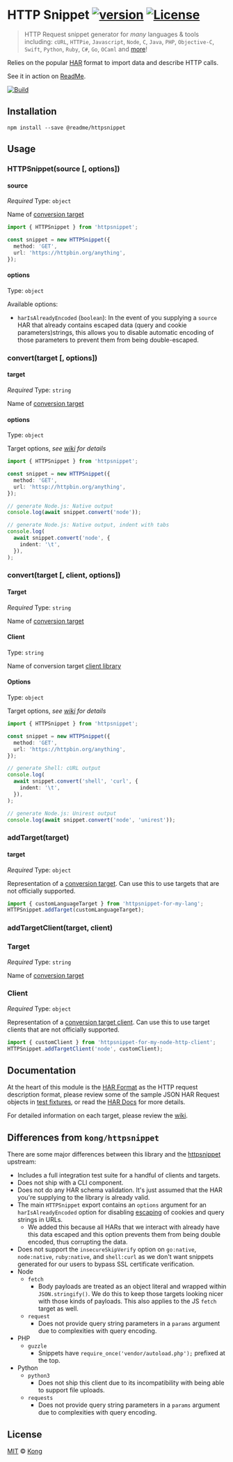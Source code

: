 # HTTP Snippet [![version][npm-version]][npm-url] [![License][npm-license]][license-url]

> HTTP Request snippet generator for _many_ languages & tools including: `cURL`, `HTTPie`, `Javascript`, `Node`, `C`, `Java`, `PHP`, `Objective-C`, `Swift`, `Python`, `Ruby`, `C#`, `Go`, `OCaml` and [more](https://github.com/Kong/httpsnippet/wiki/Targets)!

Relies on the popular [HAR](http://www.softwareishard.com/blog/har-12-spec/#request) format to import data and describe HTTP calls.

See it in action on [ReadMe](https://docs.readme.com/reference/getopenroles).

[![Build](https://github.com/readmeio/httpsnippet/workflows/CI/badge.svg)](https://github.com/readmeio/httpsnippet)

## Installation

```shell
npm install --save @readme/httpsnippet
```

## Usage

### HTTPSnippet(source [, options])

#### source

_Required_ Type: `object`

Name of [conversion target](https://github.com/Kong/httpsnippet/wiki/Targets)

```ts
import { HTTPSnippet } from 'httpsnippet';

const snippet = new HTTPSnippet({
  method: 'GET',
  url: 'https://httpbin.org/anything',
});
```

#### options

Type: `object`

Available options:

- `harIsAlreadyEncoded` (`boolean`): In the event of you supplying a `source` HAR that already contains escaped data (query and cookie parameters)strings, this allows you to disable automatic encoding of those parameters to prevent them from being double-escaped.

### convert(target [, options])

#### target

_Required_ Type: `string`

Name of [conversion target](https://github.com/Kong/httpsnippet/wiki/Targets)

#### options

Type: `object`

Target options, _see [wiki](https://github.com/Kong/httpsnippet/wiki/Targets) for details_

```ts
import { HTTPSnippet } from 'httpsnippet';

const snippet = new HTTPSnippet({
  method: 'GET',
  url: 'httsp://httpbin.org/anything',
});

// generate Node.js: Native output
console.log(await snippet.convert('node'));

// generate Node.js: Native output, indent with tabs
console.log(
  await snippet.convert('node', {
    indent: '\t',
  }),
);
```

### convert(target [, client, options])

#### Target

_Required_ Type: `string`

Name of [conversion target](https://github.com/Kong/httpsnippet/wiki/Targets)

#### Client

Type: `string`

Name of conversion target [client library](https://github.com/Kong/httpsnippet/wiki/Targets)

#### Options

Type: `object`

Target options, _see [wiki](https://github.com/Kong/httpsnippet/wiki/Targets) for details_

```ts
import { HTTPSnippet } from 'httpsnippet';

const snippet = new HTTPSnippet({
  method: 'GET',
  url: 'https://httpbin.org/anything',
});

// generate Shell: cURL output
console.log(
  await snippet.convert('shell', 'curl', {
    indent: '\t',
  }),
);

// generate Node.js: Unirest output
console.log(await snippet.convert('node', 'unirest'));
```

### addTarget(target)

#### target

_Required_ Type: `object`

Representation of a [conversion target](https://github.com/Kong/httpsnippet/wiki/Creating-Targets). Can use this to use targets that are not officially supported.

```ts
import { customLanguageTarget } from 'httpsnippet-for-my-lang';
HTTPSnippet.addTarget(customLanguageTarget);
```

### addTargetClient(target, client)

### Target

_Required_ Type: `string`

Name of [conversion target](https://github.com/Kong/httpsnippet/wiki/Targets)

### Client

_Required_ Type: `object`

Representation of a [conversion target client](https://github.com/Kong/httpsnippet/wiki/Creating-Targets). Can use this to use target clients that are not officially supported.

```ts
import { customClient } from 'httpsnippet-for-my-node-http-client';
HTTPSnippet.addTargetClient('node', customClient);
```

## Documentation

At the heart of this module is the [HAR Format](http://www.softwareishard.com/blog/har-12-spec/#request) as the HTTP request description format, please review some of the sample JSON HAR Request objects in [test fixtures](/test/fixtures/requests), or read the [HAR Docs](http://www.softwareishard.com/blog/har-12-spec/#request) for more details.

For detailed information on each target, please review the [wiki](https://github.com/Kong/httpsnippet/wiki).

## Differences from `kong/httpsnippet`

There are some major differences between this library and the [httpsnippet](https://github.com/Kong/httpsnippet) upstream:

- Includes a full integration test suite for a handful of clients and targets.
- Does not ship with a CLI component.
- Does not do any HAR schema validation. It's just assumed that the HAR you're supplying to the library is already valid.
- The main `HTTPSnippet` export contains an `options` argument for an `harIsAlreadyEncoded` option for disabling [escaping](https://developer.mozilla.org/en-US/docs/Web/JavaScript/Reference/Global_Objects/encodeURIComponent) of cookies and query strings in URLs.
  - We added this because all HARs that we interact with already have this data escaped and this option prevents them from being double encoded, thus corrupting the data.
- Does not support the `insecureSkipVerify` option on `go:native`, `node:native`, `ruby:native`, and `shell:curl` as we don't want snippets generated for our users to bypass SSL certificate verification.
- Node
  - `fetch`
    - Body payloads are treated as an object literal and wrapped within `JSON.stringify()`. We do this to keep those targets looking nicer with those kinds of payloads. This also applies to the JS `fetch` target as well.
  - `request`
    - Does not provide query string parameters in a `params` argument due to complexities with query encoding.
- PHP
  - `guzzle`
    - Snippets have `require_once('vendor/autoload.php');` prefixed at the top.
- Python
  - `python3`
    - Does not ship this client due to its incompatibility with being able to support file uploads.
  - `requests`
    - Does not provide query string parameters in a `params` argument due to complexities with query encoding.

## License

[MIT](LICENSE) &copy; [Kong](https://konghq.com)

[license-url]: https://github.com/Kong/httpsnippet/blob/master/LICENSE
[npm-url]: https://www.npmjs.com/package/@readme/httpsnippet
[npm-license]: https://img.shields.io/npm/l/@readme/httpsnippet.svg?style=flat-square
[npm-version]: https://img.shields.io/npm/v/@readme/httpsnippet.svg?style=flat-square
